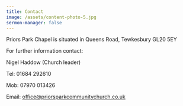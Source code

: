 ```yaml
---
title: Contact
image: /assets/content-photo-5.jpg
sermon-manager: false
---
```


Priors Park Chapel is situated in Queens Road, Tewkesbury GL20 5EY

For further information contact:

Nigel Haddow (Church leader)

Tel: 01684 292610

Mob: 07970 013426

Email: office@priorsparkcommunitychurch.co.uk

